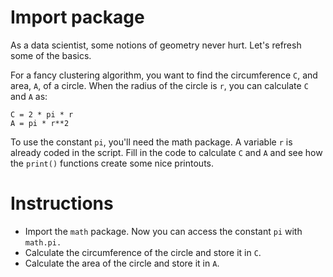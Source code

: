 # Import package
As a data scientist, some notions of geometry never hurt. Let's refresh some of the basics.

For a fancy clustering algorithm, you want to find the circumference `C`, and area, `A`, of a circle. When the radius of the circle is `r`, you can calculate `C` and `A` as:

```
C = 2 * pi * r
A = pi * r**2
```

To use the constant `pi`, you'll need the math package. A variable `r` is already coded in the script. Fill in the code to calculate `C` and `A` and see how the `print()` functions create some nice printouts.

# Instructions
- Import the `math` package. Now you can access the constant `pi` with `math.pi.`
- Calculate the circumference of the circle and store it in `C`.
- Calculate the area of the circle and store it in `A`.
